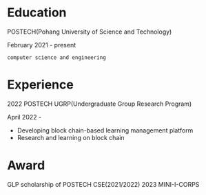 <!--
**juevn/juevn** is a ✨ _special_ ✨ repository because its `README.md` (this file) appears on your GitHub profile.

Here are some ideas to get you started:

- 🔭 I’m currently working on ...
- 🌱 I’m currently learning ...
- 👯 I’m looking to collaborate on ...
- 🤔 I’m looking for help with ...
- 💬 Ask me about ...
- 📫 How to reach me: ...
- 😄 Pronouns: ...
- ⚡ Fun fact: ...
-->

# Education

POSTECH(Pohang University of Science and Technology)

February 2021 - present

```
computer science and engineering
```


# Experience

2022 POSTECH UGRP(Undergraduate Group Research Program)

April 2022 - 

*	Developing block chain-based learning management platform
*	Research and learning on block chain

# Award

GLP scholarship of POSTECH CSE(2021/2022)
2023 MINI-I-CORPS 
